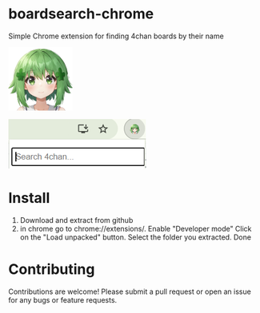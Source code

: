 # boardsearch-chrome
Simple Chrome extension for finding 4chan boards by their name


![Repo Icon](images/icon128.png)


![Repo Icon](images/preview.png)


# Install
1. Download and extract from github
2. in chrome go to chrome://extensions/. Enable "Developer mode"
Click on the "Load unpacked" button. Select the folder you extracted.
Done




# Contributing
Contributions are welcome! Please submit a pull request or open an issue for any bugs or feature requests.
